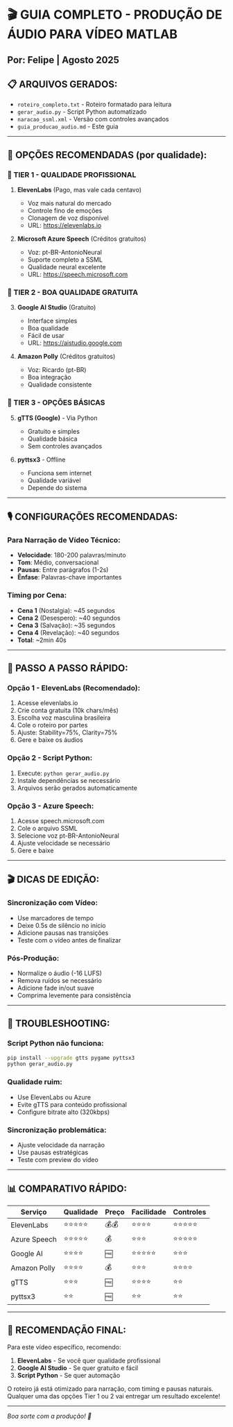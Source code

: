 # 🎬 GUIA COMPLETO - PRODUÇÃO DE ÁUDIO PARA VÍDEO MATLAB
## Por: Felipe | Agosto 2025

## 📋 ARQUIVOS GERADOS:
- `roteiro_completo.txt` - Roteiro formatado para leitura
- `gerar_audio.py` - Script Python automatizado
- `naracao_ssml.xml` - Versão com controles avançados
- `guia_producao_audio.md` - Este guia

---

## 🎯 OPÇÕES RECOMENDADAS (por qualidade):

### 🥇 TIER 1 - QUALIDADE PROFISSIONAL
1. **ElevenLabs** (Pago, mas vale cada centavo)
   - Voz mais natural do mercado
   - Controle fino de emoções
   - Clonagem de voz disponível
   - URL: https://elevenlabs.io

2. **Microsoft Azure Speech** (Créditos gratuitos)
   - Voz: pt-BR-AntonioNeural
   - Suporte completo a SSML
   - Qualidade neural excelente
   - URL: https://speech.microsoft.com

### 🥈 TIER 2 - BOA QUALIDADE GRATUITA
3. **Google AI Studio** (Gratuito)
   - Interface simples
   - Boa qualidade
   - Fácil de usar
   - URL: https://aistudio.google.com

4. **Amazon Polly** (Créditos gratuitos)
   - Voz: Ricardo (pt-BR)
   - Boa integração
   - Qualidade consistente

### 🥉 TIER 3 - OPÇÕES BÁSICAS
5. **gTTS (Google)** - Via Python
   - Gratuito e simples
   - Qualidade básica
   - Sem controles avançados

6. **pyttsx3** - Offline
   - Funciona sem internet
   - Qualidade variável
   - Depende do sistema

---

## 🎙️ CONFIGURAÇÕES RECOMENDADAS:

### Para Narração de Vídeo Técnico:
- **Velocidade**: 180-200 palavras/minuto
- **Tom**: Médio, conversacional
- **Pausas**: Entre parágrafos (1-2s)
- **Ênfase**: Palavras-chave importantes

### Timing por Cena:
- **Cena 1** (Nostalgia): ~45 segundos
- **Cena 2** (Desespero): ~40 segundos  
- **Cena 3** (Salvação): ~35 segundos
- **Cena 4** (Revelação): ~40 segundos
- **Total**: ~2min 40s

---

## 🚀 PASSO A PASSO RÁPIDO:

### Opção 1 - ElevenLabs (Recomendado):
1. Acesse elevenlabs.io
2. Crie conta gratuita (10k chars/mês)
3. Escolha voz masculina brasileira
4. Cole o roteiro por partes
5. Ajuste: Stability=75%, Clarity=75%
6. Gere e baixe os áudios

### Opção 2 - Script Python:
1. Execute: `python gerar_audio.py`
2. Instale dependências se necessário
3. Arquivos serão gerados automaticamente

### Opção 3 - Azure Speech:
1. Acesse speech.microsoft.com
2. Cole o arquivo SSML
3. Selecione voz pt-BR-AntonioNeural
4. Ajuste velocidade se necessário
5. Gere e baixe

---

## 🎬 DICAS DE EDIÇÃO:

### Sincronização com Vídeo:
- Use marcadores de tempo
- Deixe 0.5s de silêncio no início
- Adicione pausas nas transições
- Teste com o vídeo antes de finalizar

### Pós-Produção:
- Normalize o áudio (-16 LUFS)
- Remova ruídos se necessário
- Adicione fade in/out suave
- Comprima levemente para consistência

---

## 🔧 TROUBLESHOOTING:

### Script Python não funciona:
```bash
pip install --upgrade gtts pygame pyttsx3
python gerar_audio.py
```

### Qualidade ruim:
- Use ElevenLabs ou Azure
- Evite gTTS para conteúdo profissional
- Configure bitrate alto (320kbps)

### Sincronização problemática:
- Ajuste velocidade da narração
- Use pausas estratégicas
- Teste com preview do vídeo

---

## 📊 COMPARATIVO RÁPIDO:

| Serviço | Qualidade | Preço | Facilidade | Controles |
|---------|-----------|-------|------------|-----------|
| ElevenLabs | ⭐⭐⭐⭐⭐ | 💰💰 | ⭐⭐⭐⭐ | ⭐⭐⭐⭐⭐ |
| Azure Speech | ⭐⭐⭐⭐⭐ | 💰 | ⭐⭐⭐ | ⭐⭐⭐⭐⭐ |
| Google AI | ⭐⭐⭐⭐ | 🆓 | ⭐⭐⭐⭐⭐ | ⭐⭐⭐ |
| Amazon Polly | ⭐⭐⭐⭐ | 💰 | ⭐⭐⭐ | ⭐⭐⭐⭐ |
| gTTS | ⭐⭐⭐ | 🆓 | ⭐⭐⭐⭐ | ⭐⭐ |
| pyttsx3 | ⭐⭐ | 🆓 | ⭐⭐ | ⭐⭐ |

---

## 🎯 RECOMENDAÇÃO FINAL:

Para este vídeo específico, recomendo:
1. **ElevenLabs** - Se você quer qualidade profissional
2. **Google AI Studio** - Se quer gratuito e fácil
3. **Script Python** - Se quer automação

O roteiro já está otimizado para narração, com timing e pausas naturais. 
Qualquer uma das opções Tier 1 ou 2 vai entregar um resultado excelente!

---

*Boa sorte com a produção! 🚀*